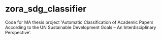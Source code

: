 # zora_sdg_classifier
Code for MA thesis project 'Automatic Classification of Academic Papers According to the UN Sustainable Development Goals – An Interdisciplinary Perspective'.
